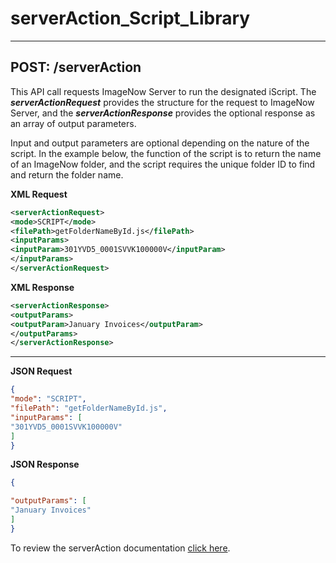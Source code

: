 serverAction_Script_Library
==================
----------


POST: /serverAction
-------------

This API call requests ImageNow Server to run the designated iScript. The ***serverActionRequest*** provides the structure for the request to ImageNow Server, and the ***serverActionResponse*** provides the optional response as an array of output parameters.


Input and output parameters are optional depending on the nature of the script. In the example below, the function of the script is to return the name of an ImageNow folder, and the script requires the unique folder ID to find and return the folder name.

**XML Request**

```xml
<serverActionRequest>
<mode>SCRIPT</mode>
<filePath>getFolderNameById.js</filePath>
<inputParams>
<inputParam>301YVD5_0001SVVK100000V</inputParam>
</inputParams>
</serverActionRequest>
```

**XML Response**
```xml
<serverActionResponse>
<outputParams>
<outputParam>January Invoices</outputParam>
</outputParams>
</serverActionResponse>
```


----------


**JSON Request**
```json
{
"mode": "SCRIPT",
"filePath": "getFolderNameById.js",
"inputParams": [
"301YVD5_0001SVVK100000V"
]
}
```




**JSON Response**
```json
{

"outputParams": [
"January Invoices"
]
}
```



To review the serverAction documentation [click here](https://docs.perceptivesoftware.com/robohelp/robo/server/6.7/PDM/en_US/Subsystems/integrationserver/Operations/ServerAction/POST___serverAction.htm).
